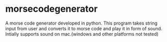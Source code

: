 # morsecodegenerator
A morse code generator developed in python.
This program takes string input from user and converts it to morse code and play it in form of sound.
Intially supports sound on mac.(windows and other platforms not tested)
